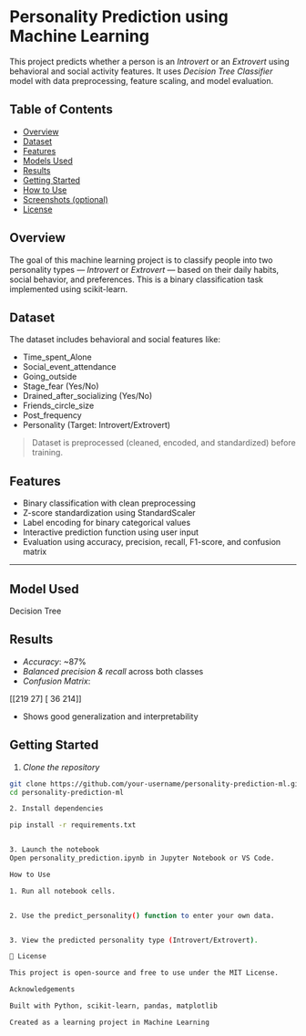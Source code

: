#  Personality Prediction using Machine Learning

This project predicts whether a person is an *Introvert* or an *Extrovert* using behavioral and social activity features. It uses *Decision Tree Classifier* model with data preprocessing, feature scaling, and model evaluation.

##  Table of Contents

- [Overview](#overview)
- [Dataset](#dataset)
- [Features](#features)
- [Models Used](#models-used)
- [Results](#results)
- [Getting Started](#getting-started)
- [How to Use](#how-to-use)
- [Screenshots (optional)](#screenshots-optional)
- [License](#license)

##  Overview

The goal of this machine learning project is to classify people into two personality types — *Introvert* or *Extrovert* — based on their daily habits, social behavior, and preferences. This is a binary classification task implemented using scikit-learn.

##  Dataset

The dataset includes behavioral and social features like:

- Time_spent_Alone
- Social_event_attendance
- Going_outside
- Stage_fear (Yes/No)
- Drained_after_socializing (Yes/No)
- Friends_circle_size
- Post_frequency
- Personality (Target: Introvert/Extrovert)

> Dataset is preprocessed (cleaned, encoded, and standardized) before training.

##  Features

- Binary classification with clean preprocessing
- Z-score standardization using StandardScaler
- Label encoding for binary categorical values
- Interactive prediction function using user input
- Evaluation using accuracy, precision, recall, F1-score, and confusion matrix

---

##  Model Used
 Decision Tree  

##  Results

- *Accuracy*: ~87%
- *Balanced precision & recall* across both classes
- *Confusion Matrix*:

[[219  27] [ 36 214]]

- Shows good generalization and interpretability

##  Getting Started

1. *Clone the repository*  
 ```bash
 git clone https://github.com/your-username/personality-prediction-ml.git
 cd personality-prediction-ml

2. Install dependencies

pip install -r requirements.txt


3. Launch the notebook
Open personality_prediction.ipynb in Jupyter Notebook or VS Code.

 How to Use

1. Run all notebook cells.


2. Use the predict_personality() function to enter your own data.


3. View the predicted personality type (Introvert/Extrovert).

📄 License

This project is open-source and free to use under the MIT License.

 Acknowledgements

Built with Python, scikit-learn, pandas, matplotlib

Created as a learning project in Machine Learning
